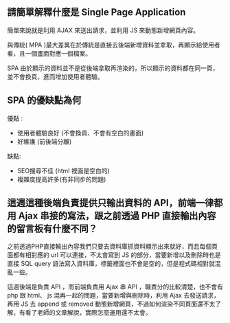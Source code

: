 ## 請簡單解釋什麼是 Single Page Application
  簡單來說就是利用 AJAX 來送出請求，並利用 JS 來動態新增網頁內容。
  
  與傳統( MPA )最大差異在於傳統是直接去後端新增資料並拿取，再顯示給使用者看，且一個畫面對應一個檔案。

  SPA 由於顯示的資料並不是從後端拿取再渲染的，所以顯示的資料都在同一頁，並不會換頁，進而增加使用者體驗。

## SPA 的優缺點為何
 
 優點 :

 * 使用者體驗良好 (不會換頁、不會有空白的畫面)
 * 好維護 (前後端分離)

缺點:

* SEO搜尋不佳 (html 裡面是空白的)
* 複雜度提高許多(有非同步的問題)

## 這週這種後端負責提供只輸出資料的 API，前端一律都用 Ajax 串接的寫法，跟之前透過 PHP 直接輸出內容的留言板有什麼不同？

之前透過PHP直接輸出內容我們只要去資料庫抓資料顯示出來就好，而且每個頁面都有相對應的 url 可以連接，不太會寫到 JS 的部分，當要新增以及刪除時也是直接 SQL query 語法寫入資料庫，標籤裡面也不會是空的，但是程式碼相對就混亂一些。

這週後端是負責 API ，而前端負責用 Ajax 串 API ，職責分的比較清楚，也不會有 php 跟 html、 js 混再一起的問題，當要新增與刪除時，利用 Ajax 去發送請求，再用 JS 去 append 或 removed 動態新增網頁，不過如何渲染不同頁面還不太了解，有看了老師的文章解說，實際怎麼運用還不太會。
